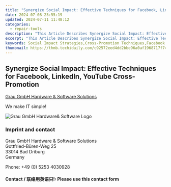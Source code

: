 ```yaml
---
title: "Synergize Social Impact: Effective Techniques for Facebook, LinkedIn, YouTube Cross-Promotion"
date: 2024-07-08 23:55:19
updated: 2024-07-11 11:48:12
categories:
  - repair-tools
description: "This Article Describes Synergize Social Impact: Effective Techniques for Facebook, LinkedIn, YouTube Cross-Promotion"
excerpt: "This Article Describes Synergize Social Impact: Effective Techniques for Facebook, LinkedIn, YouTube Cross-Promotion"
keywords: Social Impact Strategies,Cross-Promotion Techniques,Facebook Marketing Tips,LinkedIn Content Promotion,YouTube Cross-Promotion Guide,Multi-Platform Branding Strategy,Digital Audience Growth Tactics
thumbnail: https://thmb.techidaily.com/c92572eed4dd2bbe96a0af1968717f74dd3686117855d1fc2a4babce9d7f3f12.png
---
```


## Synergize Social Impact: Effective Techniques for Facebook, LinkedIn, YouTube Cross-Promotion

[Grau GmbH Hardware & Software Solutions](https://main.grauonline.de/)

We make IT simple!

![Grau GmbH Hardware& Software Logo](https://main.grauonline.de/wp-content/uploads/2021/05/output-onlinepngtools.png)

### Imprint and contact

 Grau GmbH Hardware & Software Solutions  
 Gottfried-Büren-Weg 25  
 33014 Bad Driburg  
 Germany

Phone: +49 (0) 5253 4030928

#### Contact / 联络用英语只!: Please use this contact form

<ins class="adsbygoogle"
     style="display:block"
     data-ad-format="autorelaxed"
     data-ad-client="ca-pub-7571918770474297"
     data-ad-slot="1223367746"></ins>



<ins class="adsbygoogle"
     style="display:block"
     data-ad-client="ca-pub-7571918770474297"
     data-ad-slot="8358498916"
     data-ad-format="auto"
     data-full-width-responsive="true"></ins>
